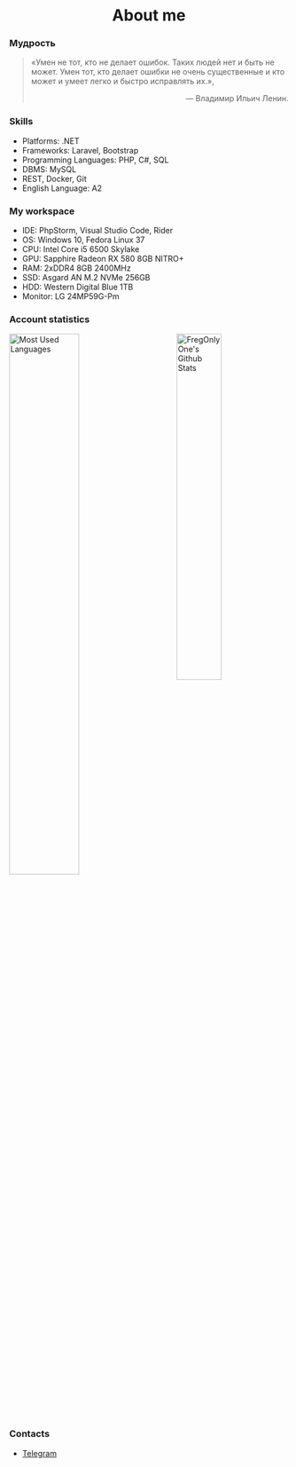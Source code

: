 <h1 align="center">About me</h1>                                <!-- Specially written in HTML. -->
<div>
  <h3>Мудрость</h3>
  <blockquote>
    <p>
      «Умен не тот, кто не делает ошибок. Таких людей нет и быть не может. Умен тот, кто делает ошибки не очень существенные
      и кто может и умеет легко и быстро исправлять их.»,
    </p>
    <p align="right">
      — Владимир Ильич Ленин.
    </p>
  </blockquote>
</div>
<div>
  <h3>Skills</h3>
  <ul>
    <li>
      Platforms: .NET
    </li>
    <li>
      Frameworks: Laravel, Bootstrap
    </li>
    <li>
      Programming Languages: PHP, C#, SQL
    </li>
    <li>
      DBMS: MySQL
    </li>
    <li>
      REST, Docker, Git
    </li>
    <li>
      English Language: A2
    </li>
  </ul>
</div>
<div>
  <h3>My workspace</h3>
  <ul>
    <li>
      IDE: PhpStorm, Visual Studio Code, Rider
    </li>
    <li>
      OS: Windows 10, Fedora Linux 37
    </li>
    <li>
      CPU: Intel Core i5 6500 Skylake
    </li>
    <li>
      GPU: Sapphire Radeon RX 580 8GB NITRO+
    </li>
    <li>
      RAM: 2хDDR4 8GB 2400MHz
    </li>
    <li>
      SSD: Asgard AN M.2 NVMe 256GB
    </li>
    <li>
      HDD: Western Digital Blue 1TB
    </li>
    <li>
      Monitor: LG 24MP59G-Pm
    </li>
  </ul>
</div>
<div>
  <h3>Account statistics</h3>
  <div>
    <img alt="Most Used Languages" width=50%
    src="https://github-readme-stats.vercel.app/api?username=FregOnlyOne&show_icons=true&theme=tokyonight" />
    <img align="right" alt="FregOnlyOne's Github Stats" width=40%
    src="https://github-readme-stats.vercel.app/api/top-langs/?username=FregOnlyOne&layout=compact&theme=tokyonight" />
  </div>
</div>
<div>
  <h3>Contacts</h3>
  <div>
    <ul>
      <li>
        <a href="https://t.me/fresteinart">Telegram</a>
      </li>
    </ul>
  </div>
</div>
